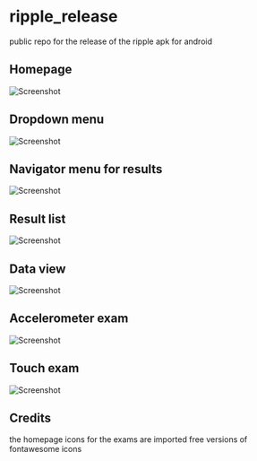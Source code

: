 # ripple_release
public repo for the release of the ripple apk for android

Homepage
-------------
![Screenshot](./homepage_ripple.png)

Dropdown menu
-------------
![Screenshot](./menu_ripple.png)

Navigator menu for results
-------------
![Screenshot](./navigator_ripple.png)

Result list
-------------
![Screenshot](./accelerometer_results_list_ripple.png)

Data view
-------------
![Screenshot](./exam_data_ripple.png)

Accelerometer exam
-------------
![Screenshot](./accelerometer_exam_ripple.png)

Touch exam
-------------
![Screenshot](./touch_exam_ripple.png)

## Credits
 the homepage icons for the exams are
 imported free versions of fontawesome icons